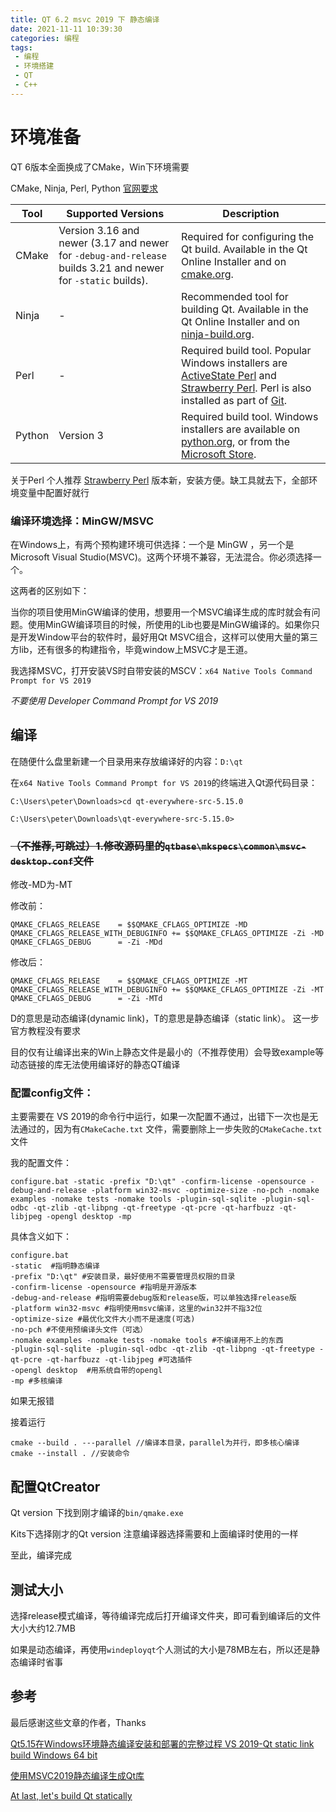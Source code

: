 ```yaml
---
title: QT 6.2 msvc 2019 下 静态编译
date: 2021-11-11 10:39:30
categories: 编程
tags:
 - 编程
 - 环境搭建
 - QT
 - C++
---
```


# 环境准备

QT 6版本全面换成了CMake，Win下环境需要

CMake, Ninja, Perl, Python [官网要求](https://doc.qt.io/qt-6/windows-building.html)

| **Tool** | **Supported Versions**                                       | **Description**                                              |
| -------- | ------------------------------------------------------------ | ------------------------------------------------------------ |
| CMake    | Version 3.16 and newer (3.17 and newer for `-debug-and-release` builds 3.21 and newer for `-static` builds). | Required for configuring the Qt build. Available in the Qt Online Installer and on [cmake.org](https://cmake.org/). |
| Ninja    | \-                                                           | Recommended tool for building Qt. Available in the Qt Online Installer and on [ninja-build.org](https://ninja-build.org/). |
| Perl     | \-                                                           | Required build tool. Popular Windows installers are [ActiveState Perl](https://www.activestate.com/products/perl/downloads/) and [Strawberry Perl](https://strawberryperl.com/). Perl is also installed as part of [Git](https://git-scm.com/download/win). |
| Python   | Version 3                                                    | Required build tool. Windows installers are available on [python.org](https://www.python.org/downloads/windows/), or from the [Microsoft Store](https://docs.python.org/3/using/windows.html#windows-store). |

关于Perl 个人推荐 [Strawberry Perl](https://strawberryperl.com/) 版本新，安装方便。缺工具就去下，全部环境变量中配置好就行

<!--more-->

### 编译环境选择：MinGW/MSVC

在Windows上，有两个预构建环境可供选择：一个是 MinGW ，另一个是Microsoft Visual Studio(MSVC)。这两个环境不兼容，无法混合。你必须选择一个。

这两者的区别如下：

当你的项目使用MinGW编译的使用，想要用一个MSVC编译生成的库时就会有问题。使用MinGW编译项目的时候，所使用的Lib也要是MinGW编译的。如果你只是开发Window平台的软件时，最好用Qt MSVC组合，这样可以使用大量的第三方lib，还有很多的构建指令，毕竟window上MSVC才是王道。

我选择MSVC，打开安装VS时自带安装的MSCV：`x64 Native Tools Command Prompt for VS 2019`

*不要使用 Developer Command Prompt for VS 2019*

## 编译

在随便什么盘里新建一个目录用来存放编译好的内容：`D:\qt`

在`x64 Native Tools Command Prompt for VS 2019`的终端进入Qt源代码目录：

```
C:\Users\peter\Downloads>cd qt-everywhere-src-5.15.0

C:\Users\peter\Downloads\qt-everywhere-src-5.15.0>
```

### ~~（不推荐,可跳过）1.修改源码里的`qtbase\mkspecs\common\msvc-desktop.conf`文件~~

修改-MD为-MT

修改前：

```
QMAKE_CFLAGS_RELEASE    = $$QMAKE_CFLAGS_OPTIMIZE -MD
QMAKE_CFLAGS_RELEASE_WITH_DEBUGINFO += $$QMAKE_CFLAGS_OPTIMIZE -Zi -MD
QMAKE_CFLAGS_DEBUG      = -Zi -MDd
```

修改后：

```
QMAKE_CFLAGS_RELEASE    = $$QMAKE_CFLAGS_OPTIMIZE -MT
QMAKE_CFLAGS_RELEASE_WITH_DEBUGINFO += $$QMAKE_CFLAGS_OPTIMIZE -Zi -MT
QMAKE_CFLAGS_DEBUG      = -Zi -MTd
```

D的意思是动态编译(dynamic link)，T的意思是静态编译（static link）。 这一步官方教程没有要求

目的仅有让编译出来的Win上静态文件是最小的（不推荐使用）会导致example等动态链接的库无法使用编译好的静态QT编译

### 配置config文件：

主要需要在 VS 2019的命令行中运行，如果一次配置不通过，出错下一次也是无法通过的，因为有`CMakeCache.txt` 文件，需要删除上一步失败的`CMakeCache.txt`文件

我的配置文件：

```shell
configure.bat -static -prefix "D:\qt" -confirm-license -opensource -debug-and-release -platform win32-msvc -optimize-size -no-pch -nomake examples -nomake tests -nomake tools -plugin-sql-sqlite -plugin-sql-odbc -qt-zlib -qt-libpng -qt-freetype -qt-pcre -qt-harfbuzz -qt-libjpeg -opengl desktop -mp
```

具体含义如下：

```shell
configure.bat 
-static  #指明静态编译
-prefix "D:\qt" #安装目录，最好使用不需要管理员权限的目录
-confirm-license -opensource #指明是开源版本
-debug-and-release #指明需要debug版和release版，可以单独选择release版
-platform win32-msvc #指明使用msvc编译，这里的win32并不指32位
-optimize-size #最优化文件大小而不是速度(可选)
-no-pch #不使用预编译头文件（可选）
-nomake examples -nomake tests -nomake tools #不编译用不上的东西
-plugin-sql-sqlite -plugin-sql-odbc -qt-zlib -qt-libpng -qt-freetype -qt-pcre -qt-harfbuzz -qt-libjpeg #可选插件
-opengl desktop  #用系统自带的opengl
-mp #多核编译
```

如果无报错

接着运行

```
cmake --build . ---parallel //编译本目录，parallel为并行，即多核心编译
cmake --install . //安装命令
```

## 配置QtCreator

Qt version 下找到刚才编译的`bin/qmake.exe`

Kits下选择刚才的Qt version 注意编译器选择需要和上面编译时使用的一样

至此，编译完成

## 测试大小

选择release模式编译，等待编译完成后打开编译文件夹，即可看到编译后的文件大小大约12.7MB

如果是动态编译，再使用`windeployqt`个人测试的大小是78MB左右，所以还是静态编译时省事

## 参考

最后感谢这些文章的作者，Thanks

[Qt5.15在Windows环境静态编译安装和部署的完整过程 VS 2019-Qt static link build Windows 64 bit](https://last2win.com/qt-5.15-static-link/)

[使用MSVC2019静态编译生成Qt库](https://aymetic.com/post/2273ab9c.html)

[At last, let's build Qt statically](https://decovar.dev/blog/2018/02/17/build-qt-statically/)

